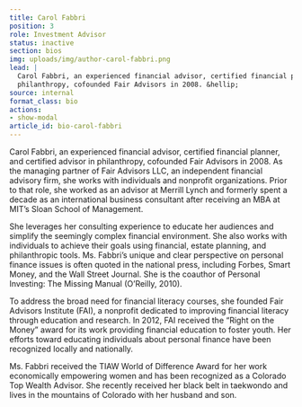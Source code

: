 ```yaml
---
title: Carol Fabbri
position: 3
role: Investment Advisor
status: inactive
section: bios
img: uploads/img/author-carol-fabbri.png
lead: |
  Carol Fabbri, an experienced financial advisor, certified financial planner, and certified advisor in
  philanthropy, cofounded Fair Advisors in 2008. &hellip;
source: internal
format_class: bio
actions:
- show-modal
article_id: bio-carol-fabbri
---
```


Carol Fabbri, an experienced financial advisor, certified financial planner, and certified advisor in
philanthropy, cofounded Fair Advisors in 2008. As the managing partner of Fair Advisors LLC, an
independent financial advisory firm, she works with individuals and nonprofit organizations. Prior
to that role, she worked as an advisor at Merrill Lynch and formerly spent a decade as an international
business consultant after receiving an MBA at MIT’s Sloan School of Management. 

She leverages her
consulting experience to educate her audiences and simplify the seemingly complex financial
environment. She also works with individuals to achieve their goals using financial, estate planning, and
philanthropic tools. Ms. Fabbri’s unique and clear perspective on personal finance issues is often
quoted in the national press, including Forbes, Smart Money, and the Wall Street Journal. She is the
coauthor of Personal Investing: The Missing Manual (O’Reilly, 2010).

To address the broad need for financial literacy courses, she founded Fair Advisors Institute (FAI),
a nonprofit dedicated to improving financial literacy through education and research. In 2012, FAI
received the “Right on the Money” award for its work providing financial education to foster youth.
Her efforts toward educating individuals about personal finance have been recognized locally and
nationally. 

Ms. Fabbri received the TIAW World of Difference Award for her work economically empowering women
and has been recognized as a Colorado Top Wealth Advisor. She recently received her black belt in
taekwondo and lives in the mountains of Colorado with her husband and son.

